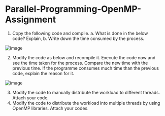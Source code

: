 # Parallel-Programming-OpenMP-Assignment

1. Copy the following code and compile. 
  a. What is done in the below code? Explain, 
  b. Write down the time consumed by the process.

![image](https://github.com/Rushika08/Parallel-Programming-OpenMP-Assignment/assets/96676141/70833131-dfe7-4eac-8166-a1c9fe5d3077)

2. Modify the code as below and recompile it. Execute the code now and see the time taken for the process. Compare the new time with the previous time. If the programme consumes much time than the previous code, explain the reason for it.

![image](https://github.com/Rushika08/Parallel-Programming-OpenMP-Assignment/assets/96676141/6ab344ee-243d-45ee-96de-f77f9f51fc2f)

3. Modify the code to manually distribute the workload to different threads. Attach your code. 
4. Modify the code to distribute the workload into multiple threads by using OpenMP libraries. Attach your codes. 
